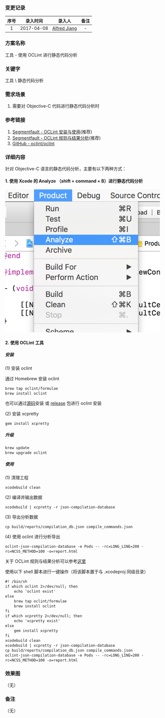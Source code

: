 ### 变更记录

| 序号 | 录入时间 | 录入人 | 备注 |
|:--------:|:--------:|:--------:|:--------:|
| 1 | 2017-04-08 | [Alfred Jiang](https://github.com/viktyz) | - |

### 方案名称

工具 - 使用 OCLint 进行静态代码分析

### 关键字

工具 \ 静态代码分析

### 需求场景

1. 需要对 Objective-C 代码进行静态代码分析时

### 参考链接

1. [Segmentfault - OCLint 安装与使用](https://segmentfault.com/a/1190000005150573)(推荐)
2. [Segmentfault - OCLint 规则与结果分析](https://segmentfault.com/a/1190000005155260)(推荐)
3. [GitHub - oclint/oclint](https://github.com/oclint/oclint)

### 详细内容

针对 Objective-C 语言的静态代码分析，主要有以下两种方式：

#### 1. 使用 Xcode 的 Analyze （shift + command + B）进行静态代码分析

![Image_00219_00001.png](Images/Image_00219_00001.png)

#### 2. 使用 OCLint 工具

##### 安装

(1) 安装 oclint

通过 Homebrew 安装 oclint

```shell
brew tap oclint/formulae
brew install oclint
```

也可以通过[源码](https://github.com/oclint/oclint)安装 或 [release](https://github.com/oclint/oclint/releases) 包进行 oclint 安装

(2) 安装 xcpretty

```shell
gem install xcpretty
```

##### 升级

```shell
brew update
brew upgrade oclint
```

##### 使用

(1) 清理工程

```shell
xcodebuild clean
```

(2) 编译并输出数据

```shell
xcodebuild | xcpretty -r json-compilation-database
```

(3) 导出分析数据

```shell
cp build/reports/compilation_db.json compile_commands.json
```

(4) 使用 oclint 进行分析导出

```shell
oclint-json-compilation-database -e Pods -- -rc=LONG_LINE=200 -rc=NCSS_METHOD=100 -o=report.html
```

关于 OCLint 规则与结果分析可以参考[这里](https://segmentfault.com/a/1190000005155260)

使用以下 shell 脚本进行一键操作（将该脚本置于与 .xcodeproj 同级目录）

```shell
#! /bin/sh
if which oclint 2>/dev/null; then
    echo 'oclint exist'
else
    brew tap oclint/formulae
    brew install oclint
fi
if which xcpretty 2>/dev/null; then
    echo 'xcpretty exist'
else
    gem install xcpretty
fi
xcodebuild clean
xcodebuild | xcpretty -r json-compilation-database
cp build/reports/compilation_db.json compile_commands.json
oclint-json-compilation-database -e Pods -- -rc=LONG_LINE=200 -rc=NCSS_METHOD=100 -o=report.html
```

### 效果图
（无）

### 备注
（无）


